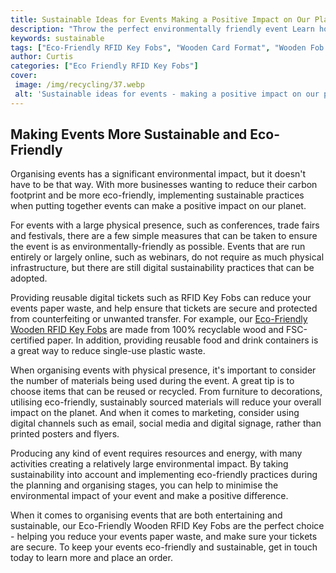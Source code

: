 ```yaml
---
title: Sustainable Ideas for Events Making a Positive Impact on Our Planet
description: "Throw the perfect environmentally friendly event Learn how to create an event that leaves a positive impact on our planet -- with these great sustainable ideas for events"
keywords: sustainable
tags: ["Eco-Friendly RFID Key Fobs", "Wooden Card Format", "Wooden Fob Format", "Event Venues"]
author: Curtis
categories: ["Eco Friendly RFID Key Fobs"]
cover: 
 image: /img/recycling/37.webp
 alt: 'Sustainable ideas for events - making a positive impact on our planet'
---
```

## Making Events More Sustainable and Eco-Friendly
Organising events has a significant environmental impact, but it doesn't have to be that way. With more businesses wanting to reduce their carbon footprint and be more eco-friendly, implementing sustainable practices when putting together events can make a positive impact on our planet.

For events with a large physical presence, such as conferences, trade fairs and festivals, there are a few simple measures that can be taken to ensure the event is as environmentally-friendly as possible. Events that are run entirely or largely online, such as webinars, do not require as much physical infrastructure, but there are still digital sustainability practices that can be adopted.

Providing reusable digital tickets such as RFID Key Fobs can reduce your events paper waste, and help ensure that tickets are secure and protected from counterfeiting or unwanted transfer. For example, our [Eco-Friendly Wooden RFID Key Fobs](/eco-friendly-rfid-key-fobs) are made from 100% recyclable wood and FSC-certified paper. In addition, providing reusable food and drink containers is a great way to reduce single-use plastic waste.

When organising events with physical presence, it's important to consider the number of materials being used during the event. A great tip is to choose items that can be reused or recycled. From furniture to decorations, utilising eco-friendly, sustainably sourced materials will reduce your overall impact on the planet. And when it comes to marketing, consider using digital channels such as email, social media and digital signage, rather than printed posters and flyers.

Producing any kind of event requires resources and energy, with many activities creating a relatively large environmental impact. By taking sustainability into account and implementing eco-friendly practices during the planning and organising stages, you can help to minimise the environmental impact of your event and make a positive difference.

When it comes to organising events that are both entertaining and sustainable, our Eco-Friendly Wooden RFID Key Fobs are the perfect choice - helping you reduce your events paper waste, and make sure your tickets are secure. To keep your events eco-friendly and sustainable, get in touch today to learn more and place an order.
